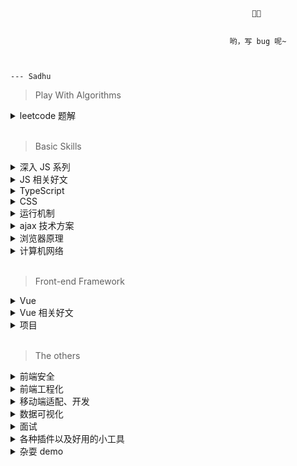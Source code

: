                                                           🧑‍💻


                                                     哟，写 bug 呢~


                                                                                                  --- Sadhu


> Play With Algorithms
<details>
<summary> leetcode 题解 </summary>

- 递归专题 （从斐波那契开始都是视频教程。PS: 暂时停更视频，想提前看 js 解题转到这个[仓库](https://github.com/YxrSadhu/Data-Structures-and-Algorithms)，查阅 commit。）
  - [344. 反转字符串](https://github.com/YxrSadhu/Data-Structures-and-Algorithms/blob/master/src/summarize/344.%E5%8F%8D%E8%BD%AC%E5%AD%97%E7%AC%A6%E4%B8%B2.md)
  - [24. 两两交换链表中的节点](https://github.com/YxrSadhu/Data-Structures-and-Algorithms/blob/master/src/summarize/24.md)
  - [118. 杨辉三角](https://github.com/YxrSadhu/Data-Structures-and-Algorithms/blob/master/src/summarize/118.md)
  - [119. 杨辉三角②](https://github.com/YxrSadhu/Data-Structures-and-Algorithms/blob/master/src/summarize/119.md)
  - [206. 反转链表](https://github.com/YxrSadhu/Data-Structures-and-Algorithms/blob/master/src/summarize/206.md)
  - [509. 斐波那契数](https://www.bilibili.com/video/av93457350)
  - [70. 爬楼梯](https://www.bilibili.com/video/av93668328)
  - [104. 二叉树的最大深度](https://www.bilibili.com/video/av94012180)
  - [50. Pow(x, n)](https://www.bilibili.com/video/av94273165)
  - [21. 合并两个有序链表](https://www.bilibili.com/video/av94286403)
  - [779. 第 k 个语法符号](https://www.bilibili.com/video/av94329242)

- 数据结构 (按照《学习 js 数据结构与算法》这本书来实现的。)
  - [二叉树(BST、前、中、后、层序遍历的实现)](https://github.com/YxrSadhu/Data-Structures-and-Algorithms/blob/master/src/core/BST.js)
  - [链表](https://github.com/YxrSadhu/Data-Structures-and-Algorithms/blob/master/src/core/LinkedList.js)
  - [队列(含最小优先队列)](https://github.com/YxrSadhu/Data-Structures-and-Algorithms/blob/master/src/core/Queue.js)
  - [栈](https://github.com/YxrSadhu/Data-Structures-and-Algorithms/blob/master/src/core/Stack.js)
  - 对于 js 而言，集合被规范封装成了 Set, 散列表封装成了 Map。

</details>
<br/>

> Basic Skills

<details>
<summary> 深入 JS 系列 </summary>

1. [深入js之深究ES6规范前后的执行上下文相关](https://github.com/YxrSadhu/Article/issues/5)
2. [深入js之内存管理与内存泄漏](https://github.com/YxrSadhu/Article/issues/6)
3. [内存管理与内存泄漏思考题](https://github.com/YxrSadhu/Article/issues/7)
4. [深入js之闭包](https://github.com/YxrSadhu/Article/issues/8)
5. [深入js之函数与函数式编程](https://github.com/YxrSadhu/Article/issues/9)
6. [深入js之函数柯里化](https://github.com/YxrSadhu/Article/issues/10)
7. [深入js之原型与原型链](https://github.com/YxrSadhu/Article/issues/11)
8. [深入js之对象的属性类型](https://github.com/YxrSadhu/Article/issues/12)
9. [深入js之造call、apply轮子](https://github.com/YxrSadhu/Article/issues/1)
10. [深入js之造bind轮子](https://github.com/YxrSadhu/Article/issues/2)
11. [深入js之造new轮子](https://github.com/YxrSadhu/Article/issues/4)
12. [深入js之分析继承的多种方式](https://github.com/YxrSadhu/Article/issues/13)
13. [深入js之深浅拷贝](https://github.com/YxrSadhu/Article/issues/14)
14. [深入js之分析防抖与节流](https://github.com/YxrSadhu/Article/issues/15)
15. [深入js之数组去重](https://github.com/YxrSadhu/Article/issues/16)

</details>

<details>
<summary> JS 相关好文 </summary>

- [x] Y-D-K-JS 上中下三卷
- [x] [异步编程-回调地狱的解决方案汇总](https://www.jianshu.com/p/bc7b8d542dcd)
- [x] [细说JS异步发展历程](https://juejin.im/post/5ce40e5ee51d4556be5b39b7#heading-3)
- [x] [首先知道异步神器async、await基本知识](https://segmentfault.com/a/1190000011526612)
- [x] [附加一篇真正正确解释了 async/await 执行顺序的文章](https://juejin.im/post/5c3cc981f265da616a47e028)
- [x] [令人费解的 async/await 执行顺序](https://juejin.im/post/5c3cc981f265da616a47e028)
- [x] [解读Promise内部实现原理](https://juejin.im/post/5a30193051882503dc53af3c#heading-12)
- [x] [剖析Promise内部结构，一步一步实现一个完整的、能通过所有Test case的Promise类](https://github.com/xieranmaya/blog/issues/3)
- [x] [Promise 必知必会（十道题）](https://juejin.im/post/5a04066351882517c416715d)
- [x] [从 IIFE 聊到 Babel 带你深入了解前端模块化发展体系](https://juejin.im/post/5cb9e563f265da03712999e8#heading-1)
- [x] [JS MODULE 大战](https://juejin.im/post/5cb74b73e51d456e577f935c)
- [x] [AST抽象语法树——最基础的javascript重点知识，99%的人根本不了解](https://segmentfault.com/a/1190000016231512)
- [x] [(美团强大大的分享)AST与前端工程化实战(视频)](https://www.bilibili.com/video/av63309539)
- [x] [为什么defineProperty不能检测到数组长度的“变化”](https://juejin.im/post/5b0d0212f265da08da29e50f)
- [x] [经常被面试官问到的js数据类型知识你真的懂吗？](https://juejin.im/post/5d030e03518825361817032f)
- [x] ES6 代码学习注释和思维导图 -> 见该 repo
- [x] [近一万字的ES6语法知识点补充](https://juejin.im/post/5c6234f16fb9a049a81fcca5)

</details>

<details>
<summary> TypeScript </summary>

- [TS 语法（系统教程化 demo 直接看 catTs 目录）](https://github.com/YxrSadhu/TypeScript-demo)
- [TypeScript 重构 axios 库总结](https://github.com/YxrSadhu/ts-axios)

</details>

<details>
<summary> CSS </summary>

- [x] [CSS 常见布局方式](https://juejin.im/post/599970f4518825243a78b9d5)
- [x] [前端九部的 css 布局](https://www.yuque.com/fe9/basic)
- [x] [CSS Conf -《新时代CSS布局》学习总结](https://juejin.im/post/5ce3b30ef265da1b667baf79)
- [x] [CSS & HTML 自测总结](https://github.com/YxrSadhu/Article/blob/master/%E9%9D%A2%E8%AF%95%E5%A4%8D%E4%B9%A0%E6%80%BB%E7%BB%93/html%20css%20js%E5%A4%8D%E4%B9%A0.md)

</details>

<details>
<summary> 运行机制 </summary>

- [x] [视频：(自备梯子)jsConf 2014 Philip Roberts: What the heck is the event loop anyway?](https://www.youtube.com/watch?v=8aGhZQkoFbQ)
- [x] [跟着 Event loop 规范理解浏览器中的异步机制](https://juejin.im/post/5b5873a1e51d4519133fbc35)
- [x] [从event loop规范探究javaScript异步及浏览器更新渲染时机](https://github.com/aooy/blog/issues/5)
- [x] [(包含 node 端)彻底吃透 JavaScript 执行机制](https://juejin.im/post/5d901418518825539312f587)
- [x] [Tasks, microtasks, queues and schedules](https://jakearchibald.com/2015/tasks-microtasks-queues-and-schedules/#level-1-bossfight)
- [x] [Sessionstack 的 ceo 写的 how js works 系列(英文)](https://blog.sessionstack.com/@zlatkov)
- [x] [V8 社区的一些文章](https://v8.js.cn/blog/fast-async/)
- [x] [(这里面有些试题可以做做)最后一次搞懂 Event Loop](https://juejin.im/post/5cbc0a9cf265da03b11f3505)
- [x] [自己简单总结 & 思维导图](https://github.com/YxrSadhu/Article/issues/17)

</details>

<details>
<summary> ajax 技术方案 </summary>

1. 传统api => XMLHttpRequest : [你真的会使用XMLHttpRequest吗？](https://segmentfault.com/a/1190000004322487)
2. 新型api => Fetch : [【译文】这个API很“迷人”](https://www.w3ctech.com/topic/854)

</details>

<details>
<summary> 浏览器原理 </summary>

- [x] [(构建知识体系的好文)从输入URL到页面加载的过程？如何由一道题完善自己的前端知识体系!](https://segmentfault.com/a/1190000013662126)
- [x] [(构建知识体系的好文)从浏览器多进程到JS单线程，JS运行机制最全面的一次梳理](https://segmentfault.com/a/1190000012925872#articleHeader7)
- [x] [浏览器工作原理：从 URL 输入到页面展现到底发生了什么？](https://www.jianshu.com/p/d616d887953a)
- [x] [一文读懂前端缓存](https://zhuanlan.zhihu.com/p/44789005?utm_source=qq&utm_medium=social&utm_oi=815669732077355008)
- [x] [(腾讯路易斯)浏览器缓存机制剖析](http://louiszhai.github.io/2017/04/07/http-cache/)
- [x] [(这则文风偏总结一点)深入理解浏览器的缓存机制](https://github.com/ljianshu/Blog/issues/23)
- [x] [(google developers)渲染树构建、布局及绘制](https://developers.google.com/web/fundamentals/performance/critical-rendering-path/render-tree-construction?hl=zh-cn)
- [x] [浏览器重绘(repaint)重排(reflow)与优化](https://juejin.im/post/5c15f797f265da61141c7f86)
- [x] [你真的了解回流和重绘吗](https://juejin.im/post/5c0f104551882509a7683d63#heading-11)
- [x] [浏览器层合成与页面渲染优化(很细致)](https://juejin.im/post/5da52531518825094e373372)
- [x] [(文风偏总结性)深入浅出浏览器渲染原理](https://github.com/ljianshu/Blog/issues/51)
- [x] [Cookie与Session(写得挺棒)](https://juejin.im/post/5ce51861f265da1ba91553bf?utm_source=gold_browser_extension)
- [x] [手写封装原生ajax和jsonp](https://juejin.im/post/5be4f163f265da61483b1b08)
- [x] [圈圈的跨域系列](https://juejin.im/post/5c07fa04e51d451de968906b)

个人总结：

1. [研究浏览器存储](https://github.com/YxrSadhu/Article/issues/18)

2. 浏览器缓存：[思维导图与流程图](https://github.com/YxrSadhu/Article/tree/master/basic-articles/%E6%B5%8F%E8%A7%88%E5%99%A8/%E7%BC%93%E5%AD%98)

3. 浏览器渲染：[思维导图与流程图](https://github.com/YxrSadhu/Article/tree/master/basic-articles/%E6%B5%8F%E8%A7%88%E5%99%A8/%E6%B8%B2%E6%9F%93%E6%9C%BA%E5%88%B6)

4. 从 URL 输入到页面展现到底发生了什么: [思维导图和流程图](https://github.com/YxrSadhu/Article/tree/master/basic-articles/%E6%B5%8F%E8%A7%88%E5%99%A8)
   
</details>

<details>
<summary> 计算机网络 </summary>

- [x] 图解http
- [x] [面试官（9）：可能是全网最全的http面试答案](https://juejin.im/post/5d032b77e51d45777a126183)

</details>

<br />

> Front-end Framework
<details>
<summary> Vue </summary>

1. [标注图 + 部分举例聊聊 Vue 生命周期](https://github.com/YxrSadhu/Article/issues/19)
2. [通过实现一个小型 Vue 来学习 mvvm 原理](https://github.com/YxrSadhu/mini-mvvm)
3. [通过写个简易 Event Bus 来学习发布订阅模式](https://github.com/YxrSadhu/EventBus-PubSub)
4. [用 Vue 开发仿旅游站 webapp 项目总结 （上）](https://juejin.im/post/5be54e04f265da611c267b19)
5. [用 Vue 开发仿旅游站 webapp 项目总结 （下）](https://juejin.im/post/5bec0eeef265da61193b65cd)
6. [基于 Vue 开发的音乐项目总结](https://github.com/YxrSadhu/sadhu-music)
7. [nextTick源码解析](https://github.com/Ma63d/vue-analysis/issues/6)
8. [Vue 自测总结](https://github.com/YxrSadhu/Article/blob/master/%E9%9D%A2%E8%AF%95%E5%A4%8D%E4%B9%A0%E6%80%BB%E7%BB%93/vue%E5%A4%8D%E4%B9%A0.md)

</details>

<details>
<summary> Vue 相关好文 </summary>

- [x] [Vue源码阅读前必须知道javascript的基础内容](https://juejin.im/post/5b4ad441f265da0f7d4eeb7a)
- [x] [总结 vue 工作学习一年经验](https://github.com/sunseekers/Vue)
- [x] [Vue 开发必须知道的 36 个技巧](https://juejin.im/post/5d9d386fe51d45784d3f8637)
- [x] [面试必备的13道可以举一反三的Vue面试题](https://juejin.im/post/5d41eec26fb9a06ae439d29f#heading-9)
- [x] [Vue经典面试题: Vue.use和Vue.prototype.$xx有血缘关系吗?](https://juejin.im/post/5d15be07e51d4556be5b3a9c?utm_source=gold_browser_extension)
- [x] 博文的源码解析书 -> 《深入浅出Vuejs》
- [x] [不好意思！耽误你的十分钟，让MVVM原理还给你](https://juejin.im/post/5abdd6f6f265da23793c4458)
- [x] [前端路由实现](https://juejin.im/post/5ac61da66fb9a028c71eae1b)
- [x] [实现 event bus（发布订阅）](https://juejin.im/post/5ac2fb886fb9a028b86e328c)
- [x] [Vue源码详解之nextTick：MutationObserver只是浮云，microtask才是核心！](https://github.com/Ma63d/vue-analysis/issues/6)
- [x] [解析vue2.0的diff算法](https://github.com/aooy/blog/issues/2)
- [x] [让虚拟DOM和DOM-diff不再成为你的绊脚石](https://juejin.im/post/5c8e5e4951882545c109ae9c)
- [x] [vue插件开发、文档书写、github发布、npm包发布一波流](https://juejin.im/post/5b96586de51d450e7d0984a6)
- [ ] [相学长的 vue3 源码分析](https://zhuanlan.zhihu.com/callback)
- [x] [尤大 VueConf 3 的演讲视频](https://www.yuque.com/vueconf/2019/gwn1z0)

</details>

<details>
<summary> 项目 </summary>

1. [TypeScript 重构 axios 库](https://github.com/YxrSadhu/ts-axios) 总结文章在对应 repo 。
2. [基于 vue 全家桶 + axios 的音乐 webapp -> sadhu-music](https://github.com/YxrSadhu/sadhu-music) 总结文章在音乐 repo 里。
3. [基于 vue + vue-router + axios 仿饿了么实现外卖 webapp](https://github.com/YxrSadhu/vue-for-sell)
4. [基于 vue + vue-router 仿去哪儿实现旅游 webapp](https://github.com/YxrSadhu/vue-travel) 第一个做的 vue 项目，总结十分详细，见上方 vue title 下文章。
5. [渲染器](https://github.com/YxrSadhu/Renderer) 

</details>
<br/>

> The others

<details>
<summary> 前端安全 </summary>

- [x] [前端安全知识](https://juejin.im/post/59dc2b7a6fb9a0451869ae3a)

</details>

<details>
<summary> 前端工程化 </summary>

- [x] [webpack初探及核心概念笔记](https://github.com/YxrSadhu/Article/issues/20)
- [x] [面试必备！webpack 中那些最易混淆的 5 个知识点](https://juejin.im/post/5cede821f265da1bbd4b5630)
- [x] [webpack4-用之初体验，一起敲它十一遍](https://juejin.im/post/5adea0106fb9a07a9d6ff6de)

</details>

<details>
<summary> 移动端适配、开发 </summary>

- [x] [前端基础知识概述 -- 移动端开发的屏幕、图像、字体与布局的兼容适配](https://juejin.im/post/5d70747cf265da03e16897c8)
- [x] [关于移动端适配，你必须要知道的](https://juejin.im/post/5cddf289f265da038f77696c)
- [x] [移动端适配--meta标签玩的是什么](https://juejin.im/post/5ce1449ff265da1bcd37a8cd)
- [x] [Meta标签用法大全](https://www.cnblogs.com/qiumohanyu/p/5431859.html)

</details>

<details>
<summary> 数据可视化 </summary>

- [ ] [D3可视化：（1）初次见面，SVG与D3的魅力](https://juejin.im/post/5c683612e51d457fc605ed31)
- [ ] [视频课程(英文)](https://curran.github.io/dataviz-course-2018/)

</details>

<details>
<summary> 面试 </summary>

- [x] [有体系的面试题](https://github.com/Advanced-Interview-Question/front-end-interview)
- [x] [不错的面经](https://juejin.im/post/5cdb7bc26fb9a0321557044d?utm_source=gold_browser_extension)
- [x] [大揭秘！“恐怖”的阿里一面，我究竟想问什么](https://juejin.im/post/5d4cd42a6fb9a06aea618155?utm_source=gold_browser_extension)
- [x] [前端校招该考察什么？一个面试官的思考(腾讯老教授)](https://juejin.im/post/59af8a886fb9a024932244ea)
- [x] [如何拿到9家大厂的校招offer](https://juejin.im/post/5d70ff205188253e4b2f07bd?utm_source=gold_browser_extension) 

</details>

<details>
<summary> 各种插件以及好用的小工具 </summary>

- [x] [🚆新手前端不要慌! 给你✊10根救命稻草🍃](https://juejin.im/post/5d904712e51d45781e0f5dd0)
- [x] [超好用的切图工具->蓝湖](https://lanhuapp.com/)
</details>

<details>
<summary> 杂耍 demo </summary>

1. [手写轮播图](https://github.com/YxrSadhu/carousel)
2. [html + css 仿写淘宝首页](https://github.com/YxrSadhu/model-taobao-homepage)

</details>
